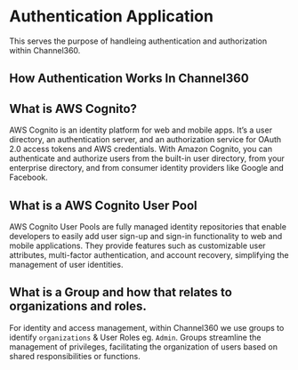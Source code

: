 # Authentication Application
This serves the purpose of handleing authentication and authorization within Channel360. 


## How Authentication Works In Channel360 

## What is AWS Cognito?

AWS Cognito is an identity platform for web and mobile apps. It’s a user directory, an authentication server, and an authorization service for OAuth 2.0 access tokens and AWS credentials. With Amazon Cognito, you can authenticate and authorize users from the built-in user directory, from your enterprise directory, and from consumer identity providers like Google and Facebook.

## What is a AWS Cognito User Pool

AWS Cognito User Pools are fully managed identity repositories that enable developers to easily add user sign-up and sign-in functionality to web and mobile applications. They provide features such as customizable user attributes, multi-factor authentication, and account recovery, simplifying the management of user identities.

## What is a Group and how that relates to organizations and roles.

For identity and access management, within Channel360 we use groups to identify `organizations` & User Roles eg. `Admin`. Groups streamline the management of privileges, facilitating the organization of users based on shared responsibilities or functions. 